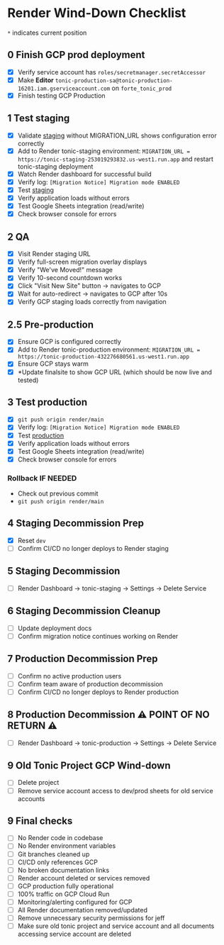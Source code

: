 # Render Wind-Down Checklist

`*` indicates current position

## 0 Finish GCP prod deployment
- [x] Verify service account has `roles/secretmanager.secretAccessor`
- [x] Make **Editor** `tonic-production-sa@tonic-production-16201.iam.gserviceaccount.com` on `forte_tonic_prod`
- [x] Finish testing GCP Production

## 1 Test staging
- [x] Validate [staging](https://tonic-staging.onrender.com/) without MIGRATION_URL shows configuration error correctly
- [x] Add to Render tonic-staging environment: `MIGRATION_URL = https://tonic-staging-253019293832.us-west1.run.app` and restart tonic-staging deployment
- [x] Watch Render dashboard for successful build
- [x] Verify log: `[Migration Notice] Migration mode ENABLED`
- [x] Test [staging](https://tonic-staging.onrender.com/)
- [x] Verify application loads without errors
- [x] Test Google Sheets integration (read/write)
- [x] Check browser console for errors

## 2 QA
- [x] Visit Render staging URL
- [x] Verify full-screen migration overlay displays
- [x] Verify "We've Moved!" message
- [x] Verify 10-second countdown works
- [x] Click "Visit New Site" button → navigates to GCP
- [x] Wait for auto-redirect → navigates to GCP after 10s
- [x] Verify GCP staging loads correctly from navigation

## 2.5 Pre-production
- [x] Ensure GCP is configured correctly
- [x] Add to Render tonic-production environment: `MIGRATION_URL = https://tonic-production-432276680561.us-west1.run.app`
- [x] Ensure GCP stays warm
- [x] *Update finalsite to show GCP URL (which should be now live and tested)

## 3 Test production
- [x] `git push origin render/main`
- [x] Verify log: `[Migration Notice] Migration mode ENABLED`
- [x] Test [production](https://tonic-kxz5.onrender.com/)
- [x] Verify application loads without errors
- [x] Test Google Sheets integration (read/write)
- [x] Check browser console for errors
 
### Rollback IF NEEDED
- Check out previous commit
- `git push origin render/main`

## 4 Staging Decommission Prep
- [x] Reset `dev`
- [ ] Confirm CI/CD no longer deploys to Render staging

## 5 Staging Decommission
- [ ] Render Dashboard → tonic-staging → Settings → Delete Service

## 6 Staging Decommission Cleanup
- [ ] Update deployment docs
- [ ] Confirm migration notice continues working on Render

## 7 Production Decommission Prep
- [ ] Confirm no active production users
- [ ] Confirm team aware of production decommission
- [ ] Confirm CI/CD no longer deploys to Render production

## 8 Production Decommission ⚠️ POINT OF NO RETURN ⚠️
- [ ] Render Dashboard → tonic-production → Settings → Delete Service

## 9 Old Tonic Project GCP Wind-down
- [ ] Delete project
- [ ] Remove service account access to dev/prod sheets for old service accounts

## 9 Final checks
- [ ] No Render code in codebase
- [ ] No Render environment variables
- [ ] Git branches cleaned up
- [ ] CI/CD only references GCP
- [ ] No broken documentation links
- [ ] Render account deleted or services removed
- [ ] GCP production fully operational
- [ ] 100% traffic on GCP Cloud Run
- [ ] Monitoring/alerting configured for GCP
- [ ] All Render documentation removed/updated
- [ ] Remove unnecessary security permissions for jeff
- [ ] Make sure old tonic project and service account and all documents accessing service account are deleted